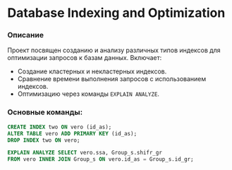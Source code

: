 # Database Indexing and Optimization

### Описание
Проект посвящен созданию и анализу различных типов индексов для оптимизации запросов к базам данных. Включает:
- Создание кластерных и некластерных индексов.
- Сравнение времени выполнения запросов с использованием индексов.
- Оптимизацию через команды `EXPLAIN ANALYZE`.

### Основные команды:
```sql
CREATE INDEX two ON vero (id_as);
ALTER TABLE vero ADD PRIMARY KEY (id_as);
DROP INDEX two ON vero;

EXPLAIN ANALYZE SELECT vero.ssa, Group_s.shifr_gr 
FROM vero INNER JOIN Group_s ON vero.id_as = Group_s.id_gr;
